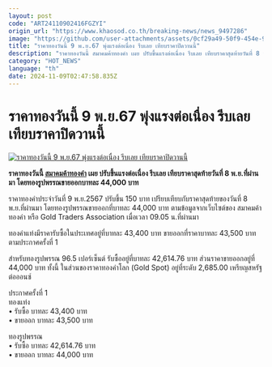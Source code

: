 ```yaml
---
layout: post
code: "ART24110902416FGZYI"
origin_url: "https://www.khaosod.co.th/breaking-news/news_9497286"
image: "https://github.com/user-attachments/assets/0cf29a49-50f9-454e-9a37-e6445c2319f2"
title: "ราคาทองวันนี้ 9 พ.ย.67 พุ่งแรงต่อเนื่อง รีบเลย เทียบราคาปิดวานนี้"
description: "ราคาทองวันนี้ สมาคมค้าทองคำ เผย ปรับขึ้นแรงต่อเนื่อง รีบเลย เทียบราคาสุดท้ายวันที่ 8 พ.ย.ที่ผ่านมา โดยทองรูปพรรณขายออกบาทละ 44,000 บาท"
category: "HOT_NEWS"
language: "th"
date: 2024-11-09T02:47:58.835Z
---
```


# ราคาทองวันนี้ 9 พ.ย.67 พุ่งแรงต่อเนื่อง รีบเลย เทียบราคาปิดวานนี้

[![ราคาทองวันนี้ 9 พ.ย.67 พุ่งแรงต่อเนื่อง รีบเลย เทียบราคาปิดวานนี้](https://www.khaosod.co.th/wpapp/uploads/2024/11/gold-price-today-6.jpg "ราคาทองวันนี้ 9 พ.ย.67 พุ่งแรงต่อเนื่อง รีบเลย เทียบราคาปิดวานนี้")](https://www.khaosod.co.th/wpapp/uploads/2024/11/gold-price-today-6.jpg)

**ราคาทองวันนี้ [สมาคมค้าทองคำ](https://www.goldtraders.or.th/) เผย ปรับขึ้นแรงต่อเนื่อง รีบเลย เทียบราคาสุดท้ายวันที่ 8 พ.ย.ที่ผ่านมา โดยทองรูปพรรณขายออกบาทละ 44,000 บาท**

ราคาทองคำประจำวันที่ 9 พ.ย.2567 ปรับขึ้น 150 บาท เปรียบเทียบกับราคาสุดท้ายของวันที่ 8 พ.ย.ที่ผ่านมา โดยทองรูปพรรณขายออกที่บาทละ 44,000 บาท ตามข้อมูลจากเว็บไซต์ของ สมาคมค้าทองคำ หรือ Gold Traders Association เมื่อเวลา 09.05 น.ที่ผ่านมา

ทองคำแท่งมีราคารับซื้อในประเทศอยู่ที่บาทละ 43,400 บาท ขายออกที่ราคาบาทละ 43,500 บาท ตามประกาศครั้งที่ 1

สำหรับทองรูปพรรณ 96.5 เปอร์เซ็นต์ รับซื้ออยู่ที่บาทละ 42,614.76 บาท ส่วนราคาขายออกอยู่ที่ 44,000 บาท ทั้งนี้ ในส่วนของราคาทองคำโลก (Gold Spot) อยู่ที่ระดับ 2,685.00 เหรียญสหรัฐต่อออนซ์

ประกาศครั้งที่ 1  
ทองแท่ง  
• รับซื้อ บาทละ 43,400 บาท  
• ขายออก บาทละ 43,500 บาท

ทองรูปพรรณ  
• รับซื้อ บาทละ 42,614.76 บาท  
• ขายออก บาทละ 44,000 บาท